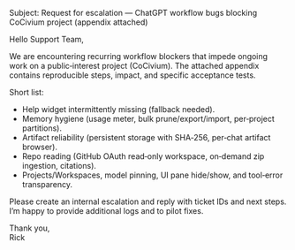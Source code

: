 <!-- status: stub; target: 150+ words -->
<!-- status: stub; target: 150+ words -->
Subject: Request for escalation — ChatGPT workflow bugs blocking CoCivium project (appendix attached)

Hello Support Team,

We are encountering recurring workflow blockers that impede ongoing work on a public‑interest project (CoCivium).  The attached appendix contains reproducible steps, impact, and specific acceptance tests.

Short list:
- Help widget intermittently missing (fallback needed).  
- Memory hygiene (usage meter, bulk prune/export/import, per‑project partitions).  
- Artifact reliability (persistent storage with SHA‑256, per‑chat artifact browser).  
- Repo reading (GitHub OAuth read‑only workspace, on‑demand zip ingestion, citations).  
- Projects/Workspaces, model pinning, UI pane hide/show, and tool‑error transparency.

Please create an internal escalation and reply with ticket IDs and next steps.  I’m happy to provide additional logs and to pilot fixes.

Thank you,  
Rick


